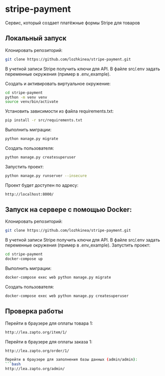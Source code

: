 # stripe-payment
Сервис, который создает платёжные формы Stripe для товаров

## Локальный запуск

Клонировать репозиторий:
```bash
git clone https://github.com/lozhkinea/stripe-payment.git
```

В учетной записи Stripe получить ключи для API.
В файле src/.env задать переменные окружения (пример в .env_example).

Создать и активировать виртуальное окружение:
```bash
cd stripe-payment
python -m venv venv
source venv/bin/activate
```

Установить зависимости из файла requirements.txt:
```bash
pip install -r src/requirements.txt
```

Выполнить миграции:
```bash
python manage.py migrate
```

Создать пользователя:
```bash
python manage.py createsuperuser
```

Запустить проект:
```bash
python manage.py runserver --insecure 
```

Проект будет доступен по адресу:
```bash
http://localhost:8000/

```

## Запуск на сервере с помощью Docker:

Клонировать репозиторий:
```bash
git clone https://github.com/lozhkinea/stripe-payment.git
```

В учетной записи Stripe получить ключи для API.
В файле src/.env задать переменные окружения (пример в .env_example).
Запустить проект:
```bash
cd stripe-payment
docker-compose up
```
Выполнить миграции:
```bash
docker-compose exec web python manage.py migrate
```

Создать пользователя:
```bash
docker-compose exec web python manage.py createsuperuser
```

## Проверка работы

Перейти в браузере для оплаты товара 1:
```bash
http://lea.zapto.org/item/1/

```

Перейти в браузере для оплаты заказа 1:
```bash
http://lea.zapto.org/order/1/

Перейти в браузере для заполнения базы данных (admin/admin):
```bash
http://lea.zapto.org/admin/

```
